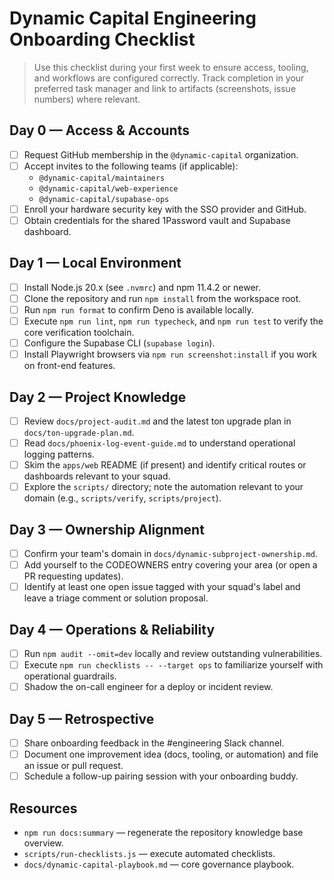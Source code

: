 # Dynamic Capital Engineering Onboarding Checklist

> Use this checklist during your first week to ensure access, tooling, and
> workflows are configured correctly. Track completion in your preferred task
> manager and link to artifacts (screenshots, issue numbers) where relevant.

## Day 0 — Access & Accounts

- [ ] Request GitHub membership in the `@dynamic-capital` organization.
- [ ] Accept invites to the following teams (if applicable):
  - `@dynamic-capital/maintainers`
  - `@dynamic-capital/web-experience`
  - `@dynamic-capital/supabase-ops`
- [ ] Enroll your hardware security key with the SSO provider and GitHub.
- [ ] Obtain credentials for the shared 1Password vault and Supabase dashboard.

## Day 1 — Local Environment

- [ ] Install Node.js 20.x (see `.nvmrc`) and npm 11.4.2 or newer.
- [ ] Clone the repository and run `npm install` from the workspace root.
- [ ] Run `npm run format` to confirm Deno is available locally.
- [ ] Execute `npm run lint`, `npm run typecheck`, and `npm run test` to verify
      the core verification toolchain.
- [ ] Configure the Supabase CLI (`supabase login`).
- [ ] Install Playwright browsers via `npm run screenshot:install` if you work
      on front-end features.

## Day 2 — Project Knowledge

- [ ] Review `docs/project-audit.md` and the latest ton upgrade plan in
      `docs/ton-upgrade-plan.md`.
- [ ] Read `docs/phoenix-log-event-guide.md` to understand operational logging
      patterns.
- [ ] Skim the `apps/web` README (if present) and identify critical routes or
      dashboards relevant to your squad.
- [ ] Explore the `scripts/` directory; note the automation relevant to your
      domain (e.g., `scripts/verify`, `scripts/project`).

## Day 3 — Ownership Alignment

- [ ] Confirm your team's domain in `docs/dynamic-subproject-ownership.md`.
- [ ] Add yourself to the CODEOWNERS entry covering your area (or open a PR
      requesting updates).
- [ ] Identify at least one open issue tagged with your squad's label and leave
      a triage comment or solution proposal.

## Day 4 — Operations & Reliability

- [ ] Run `npm audit --omit=dev` locally and review outstanding vulnerabilities.
- [ ] Execute `npm run checklists -- --target ops` to familiarize yourself with
      operational guardrails.
- [ ] Shadow the on-call engineer for a deploy or incident review.

## Day 5 — Retrospective

- [ ] Share onboarding feedback in the #engineering Slack channel.
- [ ] Document one improvement idea (docs, tooling, or automation) and file an
      issue or pull request.
- [ ] Schedule a follow-up pairing session with your onboarding buddy.

## Resources

- `npm run docs:summary` — regenerate the repository knowledge base overview.
- `scripts/run-checklists.js` — execute automated checklists.
- `docs/dynamic-capital-playbook.md` — core governance playbook.
